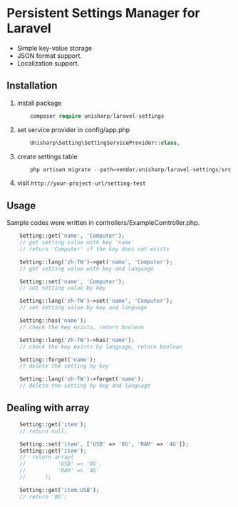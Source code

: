 # Persistent Settings Manager for Laravel

 * Simple key-value storage
 * JSON format support.
 * Localization support.

## Installation

1. install package

	```php
		composer require unisharp/laravel-settings
	```

1. set service provider in config/app.php

	```php
		Unisharp\Setting\SettingServiceProvider::class,
	```

1. create settings table

	```php
		php artisan migrate --path=vendor/unisharp/laravel-settings/src/migrations
	```

1. visit `http://your-project-url/setting-test`

## Usage

Sample codes were written in controllers/ExampleComtroller.php.

```php
	Setting::get('name', 'Computer');
	// get setting value with key 'name'
	// return 'Computer' if the key does not exists

	Setting::lang('zh-TW')->get('name', 'Computer');
	// get setting value with key and language

	Setting::set('name', 'Computer');
	// set setting value by key

	Setting::lang('zh-TW')->set('name', 'Computer');
	// set setting value by key and language

	Setting::has('name');
	// check the key exists, return boolean

	Setting::lang('zh-TW')->has('name');
	// check the key exists by language, return boolean

	Setting::forget('name');
	// delete the setting by key

	Setting::lang('zh-TW')->forget('name');
	// delete the setting by key and language
```

## Dealing with array

```php
	Setting::get('item');
	// return null;

	Setting::set('item', ['USB' => '8G', 'RAM' => '4G']);
	Setting::get('item');
	//  return array(
	//		  	'USB' => '8G',
	//	 		'RAM' => '4G'
	//  	);

	Setting::get('item.USB');
	// return '8G';
```
